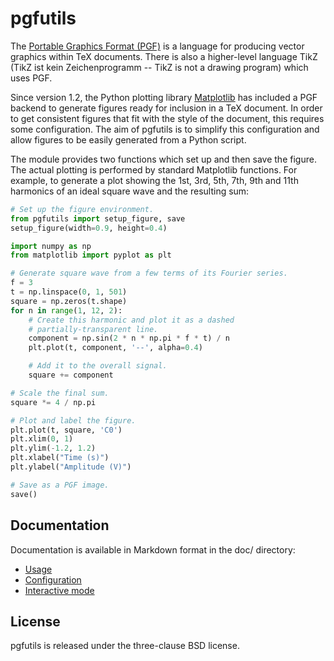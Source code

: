 pgfutils
========

The [Portable Graphics Format (PGF)][1] is a language for producing vector
graphics within TeX documents. There is also a higher-level language TikZ (TikZ
ist kein Zeichenprogramm -- TikZ is not a drawing program) which uses PGF.

Since version 1.2, the Python plotting library [Matplotlib][2] has included a
PGF backend to generate figures ready for inclusion in a TeX document. In order
to get consistent figures that fit with the style of the document, this
requires some configuration. The aim of pgfutils is to simplify this
configuration and allow figures to be easily generated from a Python script.

The module provides two functions which set up and then save the figure. The
actual plotting is performed by standard Matplotlib functions. For example, to
generate a plot showing the 1st, 3rd, 5th, 7th, 9th and 11th harmonics of an
ideal square wave and the resulting sum:

```python
# Set up the figure environment.
from pgfutils import setup_figure, save
setup_figure(width=0.9, height=0.4)

import numpy as np
from matplotlib import pyplot as plt

# Generate square wave from a few terms of its Fourier series.
f = 3
t = np.linspace(0, 1, 501)
square = np.zeros(t.shape)
for n in range(1, 12, 2):
    # Create this harmonic and plot it as a dashed
    # partially-transparent line.
    component = np.sin(2 * n * np.pi * f * t) / n
    plt.plot(t, component, '--', alpha=0.4)

    # Add it to the overall signal.
    square += component

# Scale the final sum.
square *= 4 / np.pi

# Plot and label the figure.
plt.plot(t, square, 'C0')
plt.xlim(0, 1)
plt.ylim(-1.2, 1.2)
plt.xlabel("Time (s)")
plt.ylabel("Amplitude (V)")

# Save as a PGF image.
save()
```

[1]: https://sourceforge.net/projects/pgf/
[2]: https://matplotlib.org/


Documentation
-------------

Documentation is available in Markdown format in the doc/ directory:

* [Usage](doc/usage.md)
* [Configuration](doc/config.md)
* [Interactive mode](doc/interactive.md)


License
-------

pgfutils is released under the three-clause BSD license.
